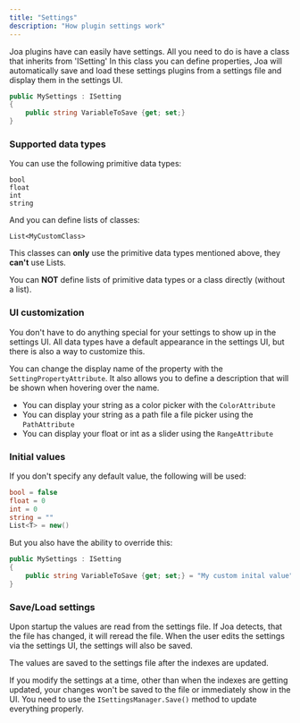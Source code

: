 ```yaml
---
title: "Settings"
description: "How plugin settings work"
---
```


Joa plugins have can easily have settings. All you need to do is have a class that inherits from 'ISetting'
In this class you can define properties, Joa will automatically save and load these settings plugins from
a settings file and display them in the settings UI.

```csharp
public MySettings : ISetting
{
    public string VariableToSave {get; set;}
}
```

### Supported data types
You can use the following primitive data types:
```
bool
float
int
string
```

And you can define lists of classes:
```
List<MyCustomClass>
```
This classes can **only** use the primitive data types mentioned above, they **can't** use Lists.

You can **NOT** define lists of primitive data types or a class directly (without a list).


### UI customization 
You don't have to do anything special for your settings to show up in the settings UI.
All data types have a default appearance in the settings UI, but there is also a way to customize this.

You can change the display name of the property with the `SettingPropertyAttribute`. 
It also allows you to define a description that will be shown when hovering over the name.  

- You can display your string as a color picker with the `ColorAttribute`
- You can display your string as a path file a file picker using the `PathAttribute`
- You can display your float or int as a slider using the `RangeAttribute`

### Initial values

If you don't specify any default value, the following will be used:

```csharp
bool = false
float = 0
int = 0
string = ""
List<T> = new()
```

But you also have the ability to override this:

```csharp
public MySettings : ISetting
{
    public string VariableToSave {get; set;} = "My custom inital value";
}
```

### Save/Load settings

Upon startup the values are read from the settings file.
If Joa detects, that the file has changed, it will reread the file.
When the user edits the settings via the settings UI, the settings will also be saved.


The values are saved to the settings file after the indexes are updated.


If you modify the settings at a time, other than when the indexes are getting updated, your changes won't be saved
to the file or immediately show in the UI. You need to use the `ISettingsManager.Save()` method to update everything
properly.
